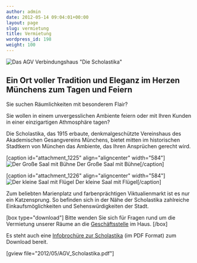 ```yaml
---
author: admin
date: 2012-05-14 09:04:01+00:00
layout: page
slug: vermietung
title: Vermietung
wordpress_id: 198
weight: 100
---
```


![Das AGV Verbindungshaus "Die Scholastika"](/wp-content/uploads/2012/05/Scholastika-von-links.jpg)

## Ein Ort voller Tradition und Eleganz im Herzen Münchens zum Tagen und Feiern

Sie suchen Räumlichkeiten mit besonderem Flair?

Sie wollen in einem unvergesslichen Ambiente feiern oder mit Ihren Kunden in einer einzigartigen Athmosphäre tagen?

Die Scholastika, das 1915 erbaute, denkmalgeschützte Vereinshaus des Akademischen Gesangvereins Münchens, bietet mitten im historischen Stadtkern von München das Ambiente, das Ihren Ansprüchen gerecht wird.

[caption id="attachment_1225" align="aligncenter" width="584"]![Der Große Saal mit Bühne](/wp-content/uploads/2012/05/Großer-Saal-1024x674.jpg) Der Große Saal mit Bühne[/caption]

[caption id="attachment_1226" align="aligncenter" width="584"]![Der kleine Saal mit Flügel](/wp-content/uploads/2012/05/Kleiner-Saal-1024x679.jpg) Der kleine Saal mit Flügel[/caption]

Zum beliebten Marienplatz und farbenprächtigen Viktualienmarkt ist es nur ein Katzensprung. So befinden sich in der Nähe der Scholastika zahlreiche Einkaufsmöglichkeiten und Sehenswürdigkeiten der Stadt.

[box type="download"]
Bitte wenden Sie sich für Fragen rund um die Vermietung unserer Räume an die [Geschäftsstelle](/kontakt/) im Haus.
[/box]

Es steht auch eine [Infobrochüre zur Scholastika](/wp-content/uploads/2012/05/AGV_Scholastika.pdf) (im PDF Format) zum Download bereit.

[gview file="2012/05/AGV_Scholastika.pdf"]
